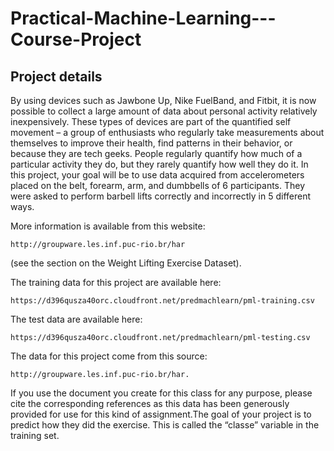 # Practical-Machine-Learning---Course-Project

## Project details
   By using devices such as Jawbone Up, Nike FuelBand, and Fitbit, it is now possible to collect a large amount of data about personal activity relatively inexpensively. 
   These types of devices are part of the quantified self movement – a group of enthusiasts who regularly take measurements about themselves to improve their health, 
   find patterns in their behavior, or because they are tech geeks. People regularly quantify how much of a particular activity they do, 
   but they rarely quantify how well they do it. In this project, your goal will be to use data acquired from accelerometers placed on the belt, forearm, arm, 
   and dumbbells of 6 participants. They were asked to perform barbell lifts correctly and incorrectly in 5 different ways.
   
More information is available from this website: 
   
    http://groupware.les.inf.puc-rio.br/har 
   
(see the section on the Weight Lifting Exercise Dataset).

The training data for this project are available here:

    https://d396qusza40orc.cloudfront.net/predmachlearn/pml-training.csv
    
The test data are available here:

    https://d396qusza40orc.cloudfront.net/predmachlearn/pml-testing.csv
    
The data for this project come from this source: 

    http://groupware.les.inf.puc-rio.br/har. 

If you use the document you create for this class for any purpose, please cite the corresponding references as this data has been generously provided for use for this kind 
of assignment.The goal of your project is to predict how they did the exercise. This is called the “classe” variable in the training set.
